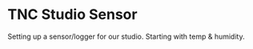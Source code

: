 TNC Studio Sensor
=================

Setting up a sensor/logger for our studio. Starting with temp & humidity.